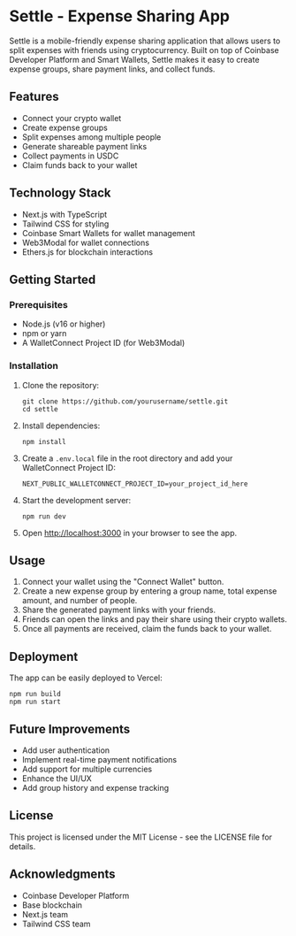 # Settle - Expense Sharing App

Settle is a mobile-friendly expense sharing application that allows users to split expenses with friends using cryptocurrency. Built on top of Coinbase Developer Platform and Smart Wallets, Settle makes it easy to create expense groups, share payment links, and collect funds.

## Features

- Connect your crypto wallet
- Create expense groups
- Split expenses among multiple people
- Generate shareable payment links
- Collect payments in USDC
- Claim funds back to your wallet

## Technology Stack

- Next.js with TypeScript
- Tailwind CSS for styling
- Coinbase Smart Wallets for wallet management
- Web3Modal for wallet connections
- Ethers.js for blockchain interactions

## Getting Started

### Prerequisites

- Node.js (v16 or higher)
- npm or yarn
- A WalletConnect Project ID (for Web3Modal)

### Installation

1. Clone the repository:
   ```
   git clone https://github.com/yourusername/settle.git
   cd settle
   ```

2. Install dependencies:
   ```
   npm install
   ```

3. Create a `.env.local` file in the root directory and add your WalletConnect Project ID:
   ```
   NEXT_PUBLIC_WALLETCONNECT_PROJECT_ID=your_project_id_here
   ```

4. Start the development server:
   ```
   npm run dev
   ```

5. Open [http://localhost:3000](http://localhost:3000) in your browser to see the app.

## Usage

1. Connect your wallet using the "Connect Wallet" button.
2. Create a new expense group by entering a group name, total expense amount, and number of people.
3. Share the generated payment links with your friends.
4. Friends can open the links and pay their share using their crypto wallets.
5. Once all payments are received, claim the funds back to your wallet.

## Deployment

The app can be easily deployed to Vercel:

```
npm run build
npm run start
```

## Future Improvements

- Add user authentication
- Implement real-time payment notifications
- Add support for multiple currencies
- Enhance the UI/UX
- Add group history and expense tracking

## License

This project is licensed under the MIT License - see the LICENSE file for details.

## Acknowledgments

- Coinbase Developer Platform
- Base blockchain
- Next.js team
- Tailwind CSS team
